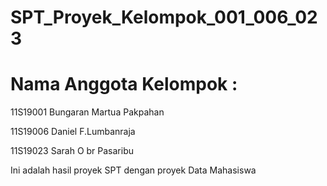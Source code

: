 # SPT_Proyek_Kelompok_001_006_023
<h1> Nama Anggota Kelompok : </h1>
<p>11S19001 Bungaran Martua Pakpahan</p>
<p>11S19006 Daniel F.Lumbanraja</p>
<p>11S19023 Sarah O br Pasaribu</p>
Ini adalah hasil proyek SPT dengan proyek Data Mahasiswa
